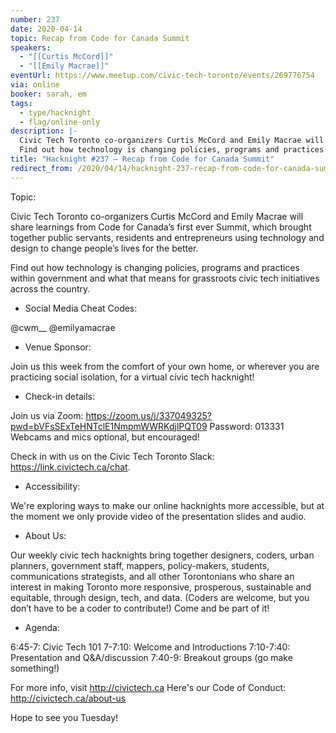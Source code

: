 ```yaml
---
number: 237
date: 2020-04-14
topic: Recap from Code for Canada Summit
speakers:
  - "[[Curtis McCord]]"
  - "[[Emily Macrae]]"
eventUrl: https://www.meetup.com/civic-tech-toronto/events/269776754
via: online
booker: sarah, em
tags:
  - type/hacknight
  - flag/online-only
description: |-
  Civic Tech Toronto co-organizers Curtis McCord and Emily Macrae will share learnings from Code for Canada’s first ever Summit, which brought together public servants, residents and entrepreneurs using technology and design to change people’s lives for the better.
  Find out how technology is changing policies, programs and practices within government and what that means for grassroots civic tech initiatives across the country.
title: "Hacknight #237 – Recap from Code for Canada Summit"
redirect_from: /2020/04/14/hacknight-237-recap-from-code-for-canada-summit-with-curtis-mccord-emily-macrae/
---
```


Topic:

Civic Tech Toronto co-organizers Curtis McCord and Emily Macrae will share learnings from Code for Canada’s first ever Summit, which brought together public servants, residents and entrepreneurs using technology and design to change people’s lives for the better.

Find out how technology is changing policies, programs and practices within government and what that means for grassroots civic tech initiatives across the country.

+ Social Media Cheat Codes:


@cwm__
@emilyamacrae

+ Venue Sponsor:

Join us this week from the comfort of your own home, or wherever you are practicing social isolation, for a virtual civic tech hacknight!

+ Check-in details:

Join us via Zoom: https://zoom.us/j/337049325?pwd=bVFsSExTeHNTclE1NmpmWWRKdjlPQT09
Password: 013331
Webcams and mics optional, but encouraged!

Check in with us on the Civic Tech Toronto Slack: https://link.civictech.ca/chat.

+ Accessibility:

We're exploring ways to make our online hacknights more accessible, but at the moment we only provide video of the presentation slides and audio.

+ About Us:

Our weekly civic tech hacknights bring together designers, coders, urban planners, government staff, mappers, policy-makers, students, communications strategists, and all other Torontonians who share an interest in making Toronto more responsive, prosperous, sustainable and equitable, through design, tech, and data. (Coders are welcome, but you don’t have to be a coder to contribute!) Come and be part of it!

+ Agenda:

6:45-7: Civic Tech 101
7-7:10: Welcome and Introductions
7:10-7:40: Presentation and Q&A/discussion
7:40-9: Breakout groups (go make something!)

For more info, visit http://civictech.ca
Here's our Code of Conduct: http://civictech.ca/about-us

Hope to see you Tuesday!